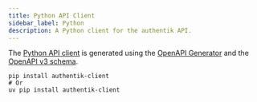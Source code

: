 ```yaml
---
title: Python API Client
sidebar_label: Python
description: A Python client for the authentik API.
---
```


The [Python API client](https://pypi.org/project/authentik-client/) is generated using the [OpenAPI Generator](https://openapi-generator.tech/) and the [OpenAPI v3 schema](https://api.goauthentik.io/schema.yml).

```shell
pip install authentik-client
# Or
uv pip install authentik-client
```
